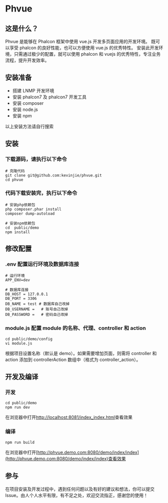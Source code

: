 # Phvue

## 这是什么？

Phvue 是能够在 Phalcon 框架中使用 vue.js 开发多页面应用的开发环境。
既可以享受 phalcon 的良好性能，也可以方便使用 vue.js 的优秀特性。
安装此开发环境，只需通过极少的配置，就可以使用 phalcon 和 vuejs 的优秀特性，专注业务流程，提升开发效率。

## 安装准备

- 搭建 LNMP 开发环境
- 安装 phalcon7 及 phalcon7 开发工具
- 安装 composer
- 安装 node.js
- 安装 npm

以上安装方法请自行搜索

## 安装

### 下载源码，请执行以下命令

```
# 克隆代码
git clone git@github.com:kevinjie/phvue.git
cd phvue
```

### 代码下载安装完，执行以下命令

```
# 安装php依赖包
php composer.phar install
composer dump-autoload

# 安装npm依赖包
cd  public/demo
npm install
```

## 修改配置

### .env 配置运行环境及数据库连接

```
# 运行环境
APP_ENV=dev

# 数据库连接
DB_HOST = 127.0.0.1
DB_PORT = 3306
DB_NAME = test # 数据库自己改掉
DB_USERNAME =   # 账号自己改掉
DB_PASSWORD =   # 密码自己改掉
```

### module.js 配置 module 的名称、代理、controller 和 action

```
cd public/demo/config
vi module.js
```

根据项目设置名称（默认是 demo）。如果需要增加页面，则需将 controller 和 action 添加到 controllerAction 数组中（格式为 controller_action）。

## 开发及编译

### 开发

```
cd public/demo
npm run dev
```

在浏览器中打开[http://localhost:8081/index_index.html](http://localhost:8081/index_index.html)查看效果

### 编译

```
npm run build
```

在浏览器中打开[http://phvue.demo.com:8080/demo/index/index](http://phvue.demo.com:8080/demo/index/index)查看效果

## 参与

在项目安装及开发过程中，遇到任何问题以及有好的建议和想法，你可以提交 Issue。由人个人水平有限，有不足之处，欢迎交流指正，感谢您的使用！
